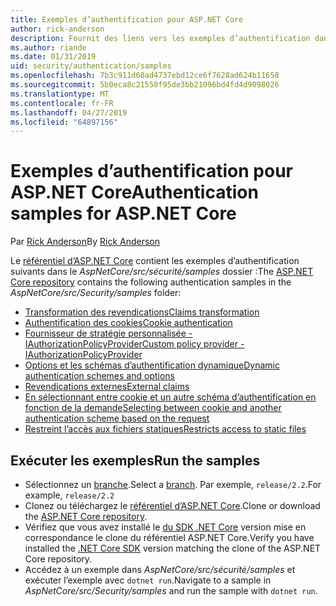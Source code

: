 ```yaml
---
title: Exemples d’authentification pour ASP.NET Core
author: rick-anderson
description: Fournit des liens vers les exemples d’authentification dans le référentiel d’ASP.NET Core.
ms.author: riande
ms.date: 01/31/2019
uid: security/authentication/samples
ms.openlocfilehash: 7b3c911d60ad4737ebd12ce6f7628ad624b11658
ms.sourcegitcommit: 5b0eca8c21550f95de3bb21096bd4fd4d9098026
ms.translationtype: MT
ms.contentlocale: fr-FR
ms.lasthandoff: 04/27/2019
ms.locfileid: "64897156"
---
```

# <a name="authentication-samples-for-aspnet-core"></a><span data-ttu-id="724d2-103">Exemples d’authentification pour ASP.NET Core</span><span class="sxs-lookup"><span data-stu-id="724d2-103">Authentication samples for ASP.NET Core</span></span>

<span data-ttu-id="724d2-104">Par [Rick Anderson](https://twitter.com/RickAndMSFT)</span><span class="sxs-lookup"><span data-stu-id="724d2-104">By [Rick Anderson](https://twitter.com/RickAndMSFT)</span></span>

<span data-ttu-id="724d2-105">Le [référentiel d’ASP.NET Core](https://github.com/aspnet/AspNetCore) contient les exemples d’authentification suivants dans le *AspNetCore/src/sécurité/samples* dossier :</span><span class="sxs-lookup"><span data-stu-id="724d2-105">The [ASP.NET Core repository](https://github.com/aspnet/AspNetCore) contains the following authentication samples in the *AspNetCore/src/Security/samples* folder:</span></span>

* [<span data-ttu-id="724d2-106">Transformation des revendications</span><span class="sxs-lookup"><span data-stu-id="724d2-106">Claims transformation</span></span>](https://github.com/aspnet/AspNetCore/tree/release/2.2/src/Security/samples/ClaimsTransformation)
* [<span data-ttu-id="724d2-107">Authentification des cookies</span><span class="sxs-lookup"><span data-stu-id="724d2-107">Cookie authentication</span></span>](https://github.com/aspnet/AspNetCore/tree/release/2.2/src/Security/samples/Cookies)
* [<span data-ttu-id="724d2-108">Fournisseur de stratégie personnalisée - IAuthorizationPolicyProvider</span><span class="sxs-lookup"><span data-stu-id="724d2-108">Custom policy provider - IAuthorizationPolicyProvider</span></span>](https://github.com/aspnet/AspNetCore/tree/release/2.2/src/Security/samples/CustomPolicyProvider)
* [<span data-ttu-id="724d2-109">Options et les schémas d’authentification dynamique</span><span class="sxs-lookup"><span data-stu-id="724d2-109">Dynamic authentication schemes and options</span></span>](https://github.com/aspnet/AspNetCore/tree/release/2.2/src/Security/samples/DynamicSchemes)
* [<span data-ttu-id="724d2-110">Revendications externes</span><span class="sxs-lookup"><span data-stu-id="724d2-110">External claims</span></span>](https://github.com/aspnet/AspNetCore/tree/release/2.2/src/Security/samples/Identity.ExternalClaims)
* [<span data-ttu-id="724d2-111">En sélectionnant entre cookie et un autre schéma d’authentification en fonction de la demande</span><span class="sxs-lookup"><span data-stu-id="724d2-111">Selecting between cookie and another authentication scheme based on the request</span></span>](https://github.com/aspnet/AspNetCore/tree/release/2.2/src/Security/samples/PathSchemeSelection)
* [<span data-ttu-id="724d2-112">Restreint l’accès aux fichiers statiques</span><span class="sxs-lookup"><span data-stu-id="724d2-112">Restricts access to static files</span></span>](https://github.com/aspnet/AspNetCore/tree/release/2.2/src/Security/samples/StaticFilesAuth)

## <a name="run-the-samples"></a><span data-ttu-id="724d2-113">Exécuter les exemples</span><span class="sxs-lookup"><span data-stu-id="724d2-113">Run the samples</span></span>

* <span data-ttu-id="724d2-114">Sélectionnez un [branche](https://github.com/aspnet/AspNetCore).</span><span class="sxs-lookup"><span data-stu-id="724d2-114">Select a [branch](https://github.com/aspnet/AspNetCore).</span></span> <span data-ttu-id="724d2-115">Par exemple, `release/2.2`.</span><span class="sxs-lookup"><span data-stu-id="724d2-115">For example, `release/2.2`</span></span>
* <span data-ttu-id="724d2-116">Clonez ou téléchargez le [référentiel d’ASP.NET Core](https://github.com/aspnet/AspNetCore).</span><span class="sxs-lookup"><span data-stu-id="724d2-116">Clone or download the [ASP.NET Core repository](https://github.com/aspnet/AspNetCore).</span></span>
* <span data-ttu-id="724d2-117">Vérifiez que vous avez installé le [du SDK .NET Core](https://www.microsoft.com/net/download/all) version mise en correspondance le clone du référentiel ASP.NET Core.</span><span class="sxs-lookup"><span data-stu-id="724d2-117">Verify you have installed the [.NET Core SDK](https://www.microsoft.com/net/download/all) version matching the clone of the ASP.NET Core repository.</span></span>
* <span data-ttu-id="724d2-118">Accédez à un exemple dans *AspNetCore/src/sécurité/samples* et exécuter l’exemple avec `dotnet run`.</span><span class="sxs-lookup"><span data-stu-id="724d2-118">Navigate to a sample in *AspNetCore/src/Security/samples* and run the sample with `dotnet run`.</span></span>
